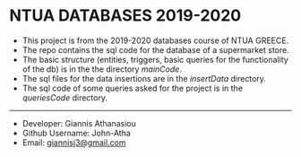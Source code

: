 # NTUA DATABASES 2019-2020

* This project is from the 2019-2020 databases course of NTUA GREECE.
* The repo contains the sql code for the database of a supermarket store. 
* The basic structure (entities, triggers, basic queries for the functionality of the db) is in the the directory <i>mainCode</i>.
* The sql files for the data insertions are in the <i>insertData</i> directory.
* The sql code of some queries asked for the project is in the <i>queriesCode</i> directory.
- - -
* Developer: Giannis Athanasiou
* Github Username: John-Atha
* Email: giannisj3@gmail.com